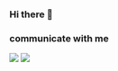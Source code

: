 ### Hi there 👋


### communicate with me
<img src="https://img.shields.io/badge/ksh910124@gmail.com-F44336?style=flat-square&logo=gmail&logoColor=white"/>
<img src="https://img.shields.io/badge/https://hunffy.tistory.com-F7901E?style=flat-square&logo=mdBook&logoColor=white" />

<!--
**hunffy/hunffy** is a ✨ _special_ ✨ repository because its `README.md` (this file) appears on your GitHub profile.

Here are some ideas to get you started:

- 🔭 I’m currently working on ...
- 🌱 I’m currently learning ...
- 👯 I’m looking to collaborate on ...
- 🤔 I’m looking for help with ...
- 💬 Ask me about ...
- 📫 How to reach me: ...
- 😄 Pronouns: ...
- ⚡ Fun fact: ...
-->
